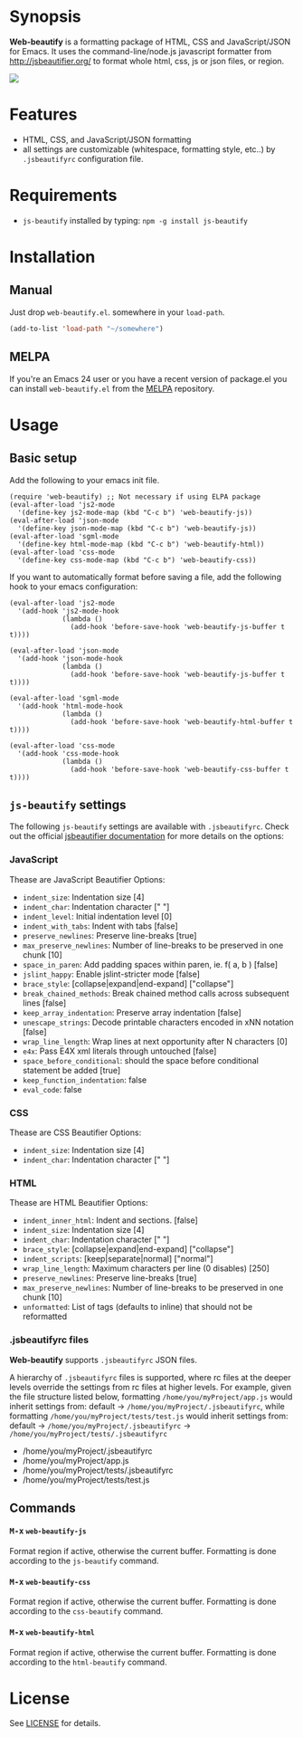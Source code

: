 # Synopsis

**Web-beautify** is a formatting package of HTML, CSS and JavaScript/JSON for Emacs.
It uses the command-line/node.js javascript formatter from http://jsbeautifier.org/ to format whole html, css, js or json files, or region.

![](https://github.com/yasuyk/web-beautify/raw/master/image/web-beautify.gif)

# Features
* HTML, CSS, and JavaScript/JSON formatting
* all settings are customizable (whitespace, formatting style, etc..) by `.jsbeautifyrc` configuration file.

# Requirements

* `js-beautify` installed by typing: `npm -g install js-beautify`

# Installation

## Manual

Just drop `web-beautify.el`. somewhere in your `load-path`.

```lisp
(add-to-list 'load-path "~/somewhere")
```

## MELPA

If you're an Emacs 24 user or you have a recent version of package.el
you can install `web-beautify.el` from the [MELPA](http://melpa.milkbox.net/) repository.

# Usage

## Basic setup

Add the following to your emacs init file.

    (require 'web-beautify) ;; Not necessary if using ELPA package
    (eval-after-load 'js2-mode
      '(define-key js2-mode-map (kbd "C-c b") 'web-beautify-js))
    (eval-after-load 'json-mode
      '(define-key json-mode-map (kbd "C-c b") 'web-beautify-js))
    (eval-after-load 'sgml-mode
      '(define-key html-mode-map (kbd "C-c b") 'web-beautify-html))
    (eval-after-load 'css-mode
      '(define-key css-mode-map (kbd "C-c b") 'web-beautify-css))

If you want to automatically format before saving a file,
add the following hook to your emacs configuration:

    (eval-after-load 'js2-mode
      '(add-hook 'js2-mode-hook
                 (lambda ()
                   (add-hook 'before-save-hook 'web-beautify-js-buffer t t))))

    (eval-after-load 'json-mode
      '(add-hook 'json-mode-hook
                 (lambda ()
                   (add-hook 'before-save-hook 'web-beautify-js-buffer t t))))

    (eval-after-load 'sgml-mode
      '(add-hook 'html-mode-hook
                 (lambda ()
                   (add-hook 'before-save-hook 'web-beautify-html-buffer t t))))

    (eval-after-load 'css-mode
      '(add-hook 'css-mode-hook
                 (lambda ()
                   (add-hook 'before-save-hook 'web-beautify-css-buffer t t))))


## `js-beautify` settings

The following `js-beautify` settings are available with `.jsbeautifyrc`. Check out the official [jsbeautifier documentation](https://github.com/einars/js-beautify#options) for more details on the options:

### JavaScript

Thease are JavaScript Beautifier Options:

* `indent_size`: Indentation size [4]
* `indent_char`: Indentation character [" "]
* `indent_level`: Initial indentation level [0]
* `indent_with_tabs`: Indent with tabs [false]
* `preserve_newlines`: Preserve line-breaks [true]
* `max_preserve_newlines`: Number of line-breaks to be preserved in one chunk [10]
* `space_in_paren`: Add padding spaces within paren, ie. f( a, b ) [false]
* `jslint_happy`: Enable jslint-stricter mode [false]
* `brace_style`: \[collapse|expand|end-expand] ["collapse"]
* `break_chained_methods`: Break chained method calls across subsequent lines [false]
* `keep_array_indentation`: Preserve array indentation [false]
* `unescape_strings`: Decode printable characters encoded in xNN notation [false]
* `wrap_line_length`: Wrap lines at next opportunity after N characters [0]
* `e4x`: Pass E4X xml literals through untouched [false]
* `space_before_conditional`: should the space before conditional statement be added [true]
* `keep_function_indentation`: false
* `eval_code`: false

### CSS

Thease are CSS Beautifier Options:

* `indent_size`: Indentation size [4]
* `indent_char`: Indentation character [" "]

### HTML

Thease are HTML Beautifier Options:

* `indent_inner_html`:  Indent <head> and <body> sections. [false]
* `indent_size`: Indentation size [4]
* `indent_char`: Indentation character [" "]
* `brace_style`: \[collapse|expand|end-expand] ["collapse"]
* `indent_scripts`: \[keep|separate|normal] ["normal"]
* `wrap_line_length`: Maximum characters per line (0 disables) [250]
* `preserve_newlines`: Preserve line-breaks [true]
* `max_preserve_newlines`: Number of line-breaks to be preserved in one chunk [10]
* `unformatted`:  List of tags (defaults to inline) that should not be reformatted

### .jsbeautifyrc files
**Web-beautify** supports `.jsbeautifyrc` JSON files.

A hierarchy of `.jsbeautifyrc` files is supported, where rc files at the deeper levels override the settings from rc files at higher levels. For example, given the file structure listed below, formatting `/home/you/myProject/app.js` would inherit settings from: default -> `/home/you/myProject/.jsbeautifyrc`, while formatting `/home/you/myProject/tests/test.js` would inherit settings from: default -> `/home/you/myProject/.jsbeautifyrc` -> `/home/you/myProject/tests/.jsbeautifyrc`

- /home/you/myProject/.jsbeautifyrc
- /home/you/myProject/app.js
- /home/you/myProject/tests/.jsbeautifyrc
- /home/you/myProject/tests/test.js

## Commands

#### <kbd>M-x</kbd> `web-beautify-js`

Format region if active, otherwise the current buffer. Formatting is done according to the `js-beautify` command.

#### <kbd>M-x</kbd> `web-beautify-css`

Format region if active, otherwise the current buffer. Formatting is done according to the `css-beautify` command.

#### <kbd>M-x</kbd> `web-beautify-html`

Format region if active, otherwise the current buffer. Formatting is done according to the `html-beautify` command.

# License

See [LICENSE](https://github.com/yasuyk/web-beautify/blob/master/LICENSE) for details.
